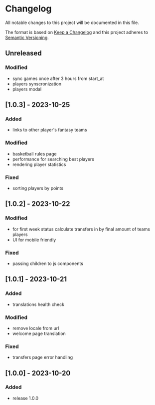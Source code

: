 # Changelog
All notable changes to this project will be documented in this file.

The format is based on [Keep a Changelog](http://keepachangelog.com/en/1.0.0/)
and this project adheres to [Semantic Versioning](http://semver.org/spec/v2.0.0.html).

## Unreleased
### Modified
- sync games once after 3 hours from start_at
- players synscronization
- players modal

## [1.0.3] - 2023-10-25
### Added
- links to other player's fantasy teams

### Modified
- basketball rules page
- performance for searching best players
- rendering player statistics

### Fixed
- sorting players by points

## [1.0.2] - 2023-10-22
### Modified
- for first week status calculate transfers in by final amount of teams players
- UI for mobile friendly

### Fixed
- passing children to js components

## [1.0.1] - 2023-10-21
### Added
- translations health check

### Modified
- remove locale from url
- welcome page translation

### Fixed
- transfers page error handling

## [1.0.0] - 2023-10-20
### Added
- release 1.0.0
